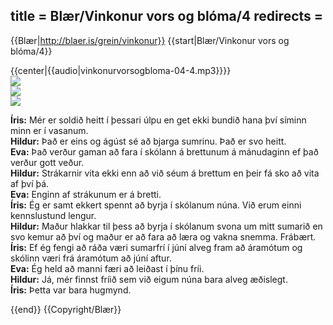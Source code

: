 title = Blær/Vinkonur vors og blóma/4
redirects =
---

{{Blær|http://blaer.is/grein/vinkonur}}
{{start|Blær/Vinkonur vors og blóma/4}}
<div class="book" data-translate=true data-audio-file="vinkonurvorsogbloma-04-4.mp3">
{{center|{{audio|vinkonurvorsogbloma-04-4.mp3}}}}
<html>
<div class="blaer article">

  

<div class="article-entry">
  <div class="image-box image-box-medium">
    <img src="https://ylhyra.is/Special:Filepath/Blær_–_Vinkonur_vors_og_blóma_66729.jpeg">
  </div>

  <div class="images-two-up">
    <div class="image-box image-box-half">
      <img src="https://ylhyra.is/Special:Filepath/Blær_–_Vinkonur_vors_og_blóma_57284.jpeg">
    </div>
    <div class="image-box image-box-half">
      <img src="https://ylhyra.is/Special:Filepath/Blær_–_Vinkonur_vors_og_blóma_35290.jpeg">
    </div>
  </div>

  <div class="text">
    <p><strong data-no-translate="true" data-no-audio="true">Íris:</strong> Mér er soldið heitt í þessari úlpu en get ekki bundið hana því síminn minn er í vasanum.<br><strong data-no-translate="true" data-no-audio="true"></strong><strong data-no-translate="true" data-no-audio="true">Hildur:</strong> Það er eins og ágúst sé að bjarga sumrinu. Það er svo heitt.<br><strong data-no-translate="true" data-no-audio="true">Eva:</strong> Það
      verður gaman að fara í skólann á brettunum á mánudaginn ef það verður gott veður.<br><strong data-no-translate="true" data-no-audio="true"></strong><strong data-no-translate="true" data-no-audio="true">Hildur:</strong> Strákarnir vita ekki enn að við séum á brettum en þeir fá sko að vita af því þá.<br><strong data-no-translate="true" data-no-audio="true"></strong><strong data-no-translate="true" data-no-audio="true">Eva:</strong>      Enginn af strákunum er á bretti.<br><strong data-no-translate="true" data-no-audio="true"></strong><strong data-no-translate="true" data-no-audio="true">Íris:</strong> Ég er samt ekkert spennt að byrja í skólanum núna. Við erum einni kennslustund lengur.<br><strong data-no-translate="true" data-no-audio="true"></strong><strong data-no-translate="true" data-no-audio="true">Hildur:</strong> Maður hlakkar til þess að byrja í skólanum
      svona um mitt sumarið en svo kemur að því og maður er að fara að læra og vakna snemma. Frábært.<br><strong data-no-translate="true" data-no-audio="true"></strong><strong data-no-translate="true" data-no-audio="true">Íris:</strong> Ef ég fengi að ráða væri sumarfrí í júní alveg fram að áramótum og skólinn væri frá áramótum að júní aftur.<br><strong data-no-translate="true" data-no-audio="true"></strong><strong data-no-translate="true" data-no-audio="true">Eva:</strong>      Ég held að manni færi að leiðast í þínu fríi.<br><strong data-no-translate="true" data-no-audio="true"></strong><strong data-no-translate="true" data-no-audio="true">Hildur:</strong> Já, mér finnst fríið sem við eigum núna bara alveg æðislegt.<br><strong data-no-translate="true" data-no-audio="true"></strong><strong data-no-translate="true" data-no-audio="true">Íris:</strong> Þetta var bara hugmynd.</p>
  </div>

</div>

  
</div>
</html>
</div>
{{end}}
{{Copyright/Blær}}